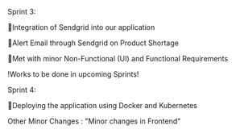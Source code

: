 
Sprint 3:

🏁Integration of Sendgrid into our application

🏁Alert Email through Sendgrid on Product Shortage

🏁Met with minor Non-Functional (UI) and Functional Requirements

!Works to be done in upcoming Sprints!

Sprint 4:

🚀Deploying the application using Docker and Kubernetes

Other Minor Changes : "Minor changes in Frontend"